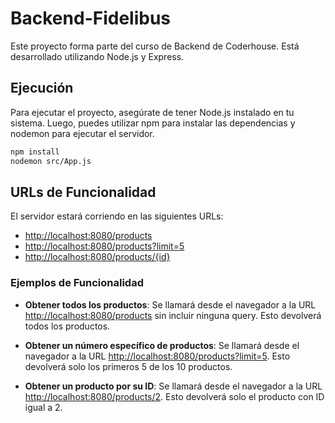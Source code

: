 # Backend-Fidelibus

Este proyecto forma parte del curso de Backend de Coderhouse. Está desarrollado utilizando Node.js y Express.

## Ejecución

Para ejecutar el proyecto, asegúrate de tener Node.js instalado en tu sistema. Luego, puedes utilizar npm para instalar las dependencias y nodemon para ejecutar el servidor.

```bash
npm install
nodemon src/App.js
```

## URLs de Funcionalidad

El servidor estará corriendo en las siguientes URLs:

- [http://localhost:8080/products](http://localhost:8080/products)
- [http://localhost:8080/products?limit=5](http://localhost:8080/products?limit=5)
- [http://localhost:8080/products/{id}](http://localhost:8080/products/{id})

### Ejemplos de Funcionalidad

- **Obtener todos los productos**: Se llamará desde el navegador a la URL [http://localhost:8080/products](http://localhost:8080/products) sin incluir ninguna query. Esto devolverá todos los productos.

- **Obtener un número específico de productos**: Se llamará desde el navegador a la URL [http://localhost:8080/products?limit=5](http://localhost:8080/products?limit=5). Esto devolverá solo los primeros 5 de los 10 productos.

- **Obtener un producto por su ID**: Se llamará desde el navegador a la URL [http://localhost:8080/products/2](http://localhost:8080/products/2). Esto devolverá solo el producto con ID igual a 2.
